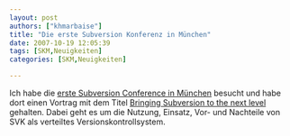 ```yaml
---
layout: post
authors: ["khmarbaise"]
title: "Die erste Subversion Konferenz in München"
date: 2007-10-19 12:05:39
tags: [SKM,Neuigkeiten]
categories: [SKM,Neuigkeiten]

---
```

Ich habe die <a href="http://2007.subconf.de/"  title="Subversion Konferenz">erste Subversion Conference in München</a> besucht und habe dort einen Vortrag mit dem Titel <a href="http://www.soebes.de/files/SVKSubConf2007.pdf"  title="Bringing Subversion to the next level">Bringing Subversion to the next level</a> gehalten.  Dabei geht es um die Nutzung, Einsatz, Vor- und Nachteile von SVK als verteiltes Versionskontrollsystem.
